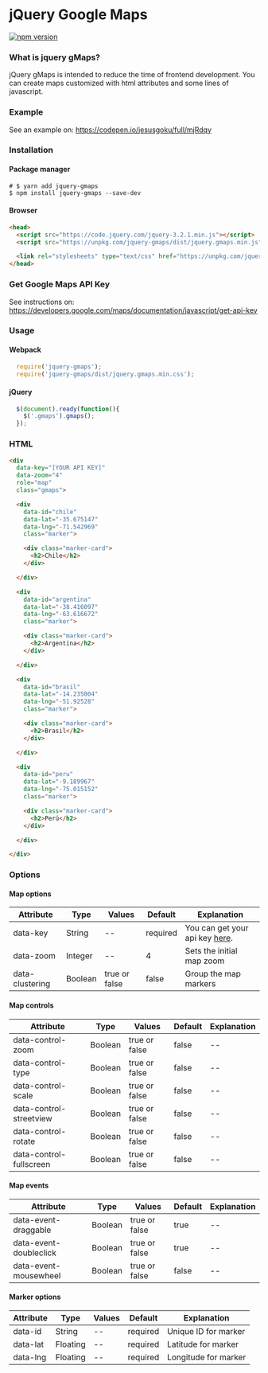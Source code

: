 # jQuery Google Maps

[![npm version](https://badge.fury.io/js/jquery-gmaps.svg)](https://badge.fury.io/js/jquery-gmaps)

### What is jquery gMaps?

jQuery gMaps is intended to reduce the time of frontend development. You can create maps customized with html attributes and some lines of javascript.

### Example

See an example on: https://codepen.io/jesusgoku/full/mjRdqy

### Installation

#### Package manager

```shell
# $ yarn add jquery-gmaps
$ npm install jquery-gmaps --save-dev
```

#### Browser

```html
<head>
  <script src="https://code.jquery.com/jquery-3.2.1.min.js"></script>
  <script src="https://unpkg.com/jquery-gmaps/dist/jquery.gmaps.min.js"></script>

  <link rel="stylesheets" type="text/css" href="https://unpkg.com/jquery-gmaps/dist/jquery.gmaps.min.css">
</head>
```

### Get Google Maps API Key

See instructions on: https://developers.google.com/maps/documentation/javascript/get-api-key

### Usage

#### Webpack

```js
  require('jquery-gmaps');
  require('jquery-gmaps/dist/jquery.gmaps.min.css');
```

#### jQuery

```js
  $(document).ready(function(){
    $('.gmaps').gmaps();
  });
```

### HTML

```html
<div
  data-key="[YOUR API KEY]"
  data-zoom="4"
  role="map"
  class="gmaps">

  <div
    data-id="chile"
    data-lat="-35.675147"
    data-lng="-71.542969"
    class="marker">

    <div class="marker-card">
      <h2>Chile</h2>
    </div>

  </div>

  <div
    data-id="argentina"
    data-lat="-38.416097"
    data-lng="-63.616672"
    class="marker">

    <div class="marker-card">
      <h2>Argentina</h2>
    </div>

  </div>

  <div
    data-id="brasil"
    data-lat="-14.235004"
    data-lng="-51.92528"
    class="marker">

    <div class="marker-card">
      <h2>Brasil</h2>
    </div>

  </div>

  <div
    data-id="peru"
    data-lat="-9.189967"
    data-lng="-75.015152"
    class="marker">

    <div class="marker-card">
      <h2>Perú</h2>
    </div>

  </div>

</div>
```

### Options

#### Map options

| Attribute  | Type | Values | Default | Explanation |
|-|-|-|-|-|
| data-key | String | -- | required | You can get your api key [here](https://developers.google.com/maps/documentation/javascript/get-api-key).  |
| data-zoom | Integer | -- | 4 | Sets the initial map zoom |
| data-clustering | Boolean | true or false | false | Group the map markers |

#### Map controls

| Attribute  | Type | Values | Default | Explanation |
|-|-|-|-|-|
| data-control-zoom | Boolean | true or false | false | -- |
| data-control-type | Boolean | true or false | false | -- |
| data-control-scale | Boolean | true or false | false | -- |
| data-control-streetview | Boolean | true or false | false | -- |
| data-control-rotate | Boolean | true or false | false | -- |
| data-control-fullscreen | Boolean | true or false | false | -- |

#### Map events

| Attribute  | Type | Values | Default | Explanation |
|-|-|-|-|-|
| data-event-draggable | Boolean | true or false | true | -- |
| data-event-doubleclick | Boolean | true or false | true | -- |
| data-event-mousewheel | Boolean | true or false | false | -- |

#### Marker options

| Attribute  | Type | Values | Default | Explanation |
|-|-|-|-|-|
| data-id | String | -- | required | Unique ID for marker |
| data-lat | Floating | -- | required | Latitude for marker |
| data-lng | Floating | -- | required | Longitude for marker |
